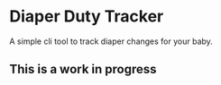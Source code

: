 # Diaper Duty Tracker

A simple cli tool to track diaper changes for your baby.

## This is a work in progress
